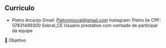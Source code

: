 ## Curriculo 
- Pietro Arcanjo         Gmail: Pietromoural@gmail.com 
                       Instagram: Pietro.lie
                       CPF: 07831499300
                       Sobral_CE
Usuario prestativo com vomtade de participar da equipe 

🎯 Objetivo
 
